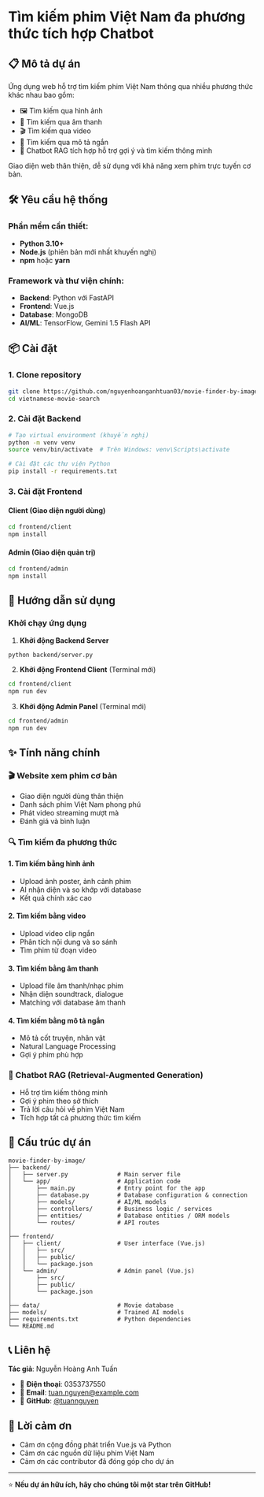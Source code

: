 # Tìm kiếm phim Việt Nam đa phương thức tích hợp Chatbot

## 📋 Mô tả dự án

Ứng dụng web hỗ trợ tìm kiếm phim Việt Nam thông qua nhiều phương thức khác nhau bao gồm:
- 🖼️ Tìm kiếm qua hình ảnh
- 🎵 Tìm kiếm qua âm thanh
- 🎬 Tìm kiếm qua video
- 📝 Tìm kiếm qua mô tả ngắn
- 🤖 Chatbot RAG tích hợp hỗ trợ gợi ý và tìm kiếm thông minh

Giao diện web thân thiện, dễ sử dụng với khả năng xem phim trực tuyến cơ bản.

## 🛠️ Yêu cầu hệ thống

### Phần mềm cần thiết:
- **Python 3.10+**
- **Node.js** (phiên bản mới nhất khuyến nghị)
- **npm** hoặc **yarn**

### Framework và thư viện chính:
- **Backend**: Python với FastAPI
- **Frontend**: Vue.js
- **Database**: MongoDB
- **AI/ML**: TensorFlow, Gemini 1.5 Flash API

## 📦 Cài đặt

### 1. Clone repository

```bash
git clone https://github.com/nguyenhoanganhtuan03/movie-finder-by-image.git
cd vietnamese-movie-search
```

### 2. Cài đặt Backend

```bash
# Tạo virtual environment (khuyến nghị)
python -m venv venv
source venv/bin/activate  # Trên Windows: venv\Scripts\activate

# Cài đặt các thư viện Python
pip install -r requirements.txt
```

### 3. Cài đặt Frontend

#### Client (Giao diện người dùng)
```bash
cd frontend/client
npm install
```

#### Admin (Giao diện quản trị)
```bash
cd frontend/admin
npm install
```

## 🚀 Hướng dẫn sử dụng

### Khởi chạy ứng dụng

1. **Khởi động Backend Server**
```bash
python backend/server.py
```

2. **Khởi động Frontend Client** (Terminal mới)
```bash
cd frontend/client
npm run dev
```

3. **Khởi động Admin Panel** (Terminal mới)
```bash
cd frontend/admin
npm run dev
```

## ✨ Tính năng chính

### 🎬 Website xem phim cơ bản
- Giao diện người dùng thân thiện
- Danh sách phim Việt Nam phong phú
- Phát video streaming mượt mà
- Đánh giá và bình luận

### 🔍 Tìm kiếm đa phương thức

#### 1. Tìm kiếm bằng hình ảnh
- Upload ảnh poster, ảnh cảnh phim
- AI nhận diện và so khớp với database
- Kết quả chính xác cao

#### 2. Tìm kiếm bằng video
- Upload video clip ngắn
- Phân tích nội dung và so sánh
- Tìm phim từ đoạn video

#### 3. Tìm kiếm bằng âm thanh
- Upload file âm thanh/nhạc phim
- Nhận diện soundtrack, dialogue
- Matching với database âm thanh

#### 4. Tìm kiếm bằng mô tả ngắn
- Mô tả cốt truyện, nhân vật
- Natural Language Processing
- Gợi ý phim phù hợp

### 🤖 Chatbot RAG (Retrieval-Augmented Generation)
- Hỗ trợ tìm kiếm thông minh
- Gợi ý phim theo sở thích
- Trả lời câu hỏi về phim Việt Nam
- Tích hợp tất cả phương thức tìm kiếm

## 📁 Cấu trúc dự án

```
movie-finder-by-image/
├── backend/
│   ├── server.py              # Main server file
│   └── app/                   # Application code
│       ├── main.py            # Entry point for the app
│       ├── database.py        # Database configuration & connection
│       ├── models/            # AI/ML models
│       ├── controllers/       # Business logic / services
│       ├── entities/          # Database entities / ORM models
│       └── routes/            # API routes
│
├── frontend/
│   ├── client/                # User interface (Vue.js)
│   │   ├── src/
│   │   ├── public/
│   │   └── package.json
│   └── admin/                 # Admin panel (Vue.js)
│       ├── src/
│       ├── public/
│       └── package.json
│
├── data/                      # Movie database
├── models/                    # Trained AI models
├── requirements.txt           # Python dependencies
└── README.md
```

## 📞 Liên hệ

**Tác giả**: Nguyễn Hoàng Anh Tuấn
- 📱 **Điện thoại**: 0353737550
- 📧 **Email**: [tuan.nguyen@example.com](mailto:nhatuan20032508@gmail.com)
- 💼 **GitHub**: [@tuannguyen](https://github.com/nguyenhoanganhtuan03)

## 🙏 Lời cảm ơn

- Cảm ơn cộng đồng phát triển Vue.js và Python
- Cảm ơn các nguồn dữ liệu phim Việt Nam
- Cảm ơn các contributor đã đóng góp cho dự án

---

⭐ **Nếu dự án hữu ích, hãy cho chúng tôi một star trên GitHub!**

